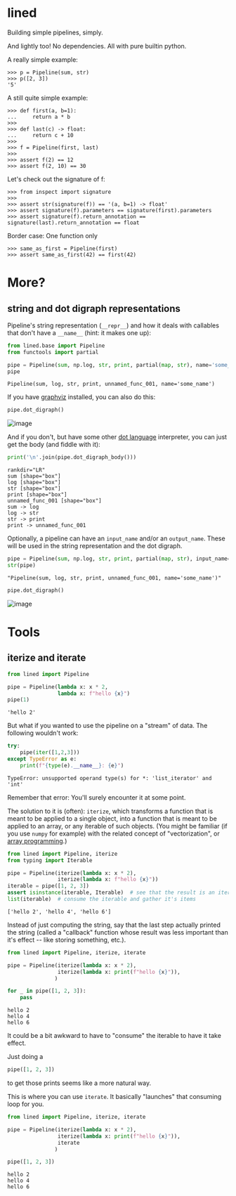 
# lined

Building simple pipelines, simply.

And lightly too! No dependencies. All with pure builtin python.

A really simple example:

```pydocstring
>>> p = Pipeline(sum, str)
>>> p([2, 3])
'5'
```

A still quite simple example:

```pydocstring
>>> def first(a, b=1):
...     return a * b
>>>
>>> def last(c) -> float:
...     return c + 10
>>>
>>> f = Pipeline(first, last)
>>>
>>> assert f(2) == 12
>>> assert f(2, 10) == 30
```

Let's check out the signature of f:

```pydocstring
>>> from inspect import signature
>>>
>>> assert str(signature(f)) == '(a, b=1) -> float'
>>> assert signature(f).parameters == signature(first).parameters
>>> assert signature(f).return_annotation == signature(last).return_annotation == float
```

Border case: One function only

```pydocstring
>>> same_as_first = Pipeline(first)
>>> assert same_as_first(42) == first(42)
```



# More?

## string and dot digraph representations

Pipeline's string representation (`__repr__`) and how it deals with callables that don't have a `__name__` (hint: it makes one up):

```python
from lined.base import Pipeline
from functools import partial

pipe = Pipeline(sum, np.log, str, print, partial(map, str), name='some_name')
pipe
```
```
Pipeline(sum, log, str, print, unnamed_func_001, name='some_name')
```

If you have [graphviz](https://pypi.org/project/graphviz/) installed, you can also do this:
```python
pipe.dot_digraph()
```
![image](https://user-images.githubusercontent.com/1906276/96199560-ce0b8480-0f25-11eb-8b0a-5f0e537e48d6.png)

And if you don't, but have some other [dot language](https://www.graphviz.org/doc/info/lang.html) interpreter, you can just get the body (and fiddle with it):

```python
print('\n'.join(pipe.dot_digraph_body()))
```
```
rankdir="LR"
sum [shape="box"]
log [shape="box"]
str [shape="box"]
print [shape="box"]
unnamed_func_001 [shape="box"]
sum -> log
log -> str
str -> print
print -> unnamed_func_001
```

Optionally, a pipeline can have an `input_name` and/or an `output_name`. 
These will be used in the string representation and the dot digraph.

```python
pipe = Pipeline(sum, np.log, str, print, partial(map, str), input_name='x', output_name='y')
str(pipe)
```
```
"Pipeline(sum, log, str, print, unnamed_func_001, name='some_name')"
```

```python
pipe.dot_digraph()
```
![image](https://user-images.githubusercontent.com/1906276/96199887-86d1c380-0f26-11eb-9df6-642a3762787b.png)




# Tools


## iterize and iterate


```python
from lined import Pipeline

pipe = Pipeline(lambda x: x * 2, 
                lambda x: f"hello {x}")
pipe(1)
```




    'hello 2'



But what if you wanted to use the pipeline on a "stream" of data. The following wouldn't work:


```python
try:
    pipe(iter([1,2,3]))
except TypeError as e:
    print(f"{type(e).__name__}: {e}")
```

    TypeError: unsupported operand type(s) for *: 'list_iterator' and 'int'


Remember that error: You'll surely encounter it at some point. 

The solution to it is (often): `iterize`, which transforms a function that is meant to be applied to a single object, into a function that is meant to be applied to an array, or any iterable of such objects. 
(You might be familiar (if you use `numpy` for example) with the related concept of "vectorization", or [array programming](https://en.wikipedia.org/wiki/Array_programming).)



```python
from lined import Pipeline, iterize
from typing import Iterable

pipe = Pipeline(iterize(lambda x: x * 2), 
                iterize(lambda x: f"hello {x}"))
iterable = pipe([1, 2, 3])
assert isinstance(iterable, Iterable)  # see that the result is an iterable
list(iterable)  # consume the iterable and gather it's items
```




    ['hello 2', 'hello 4', 'hello 6']



Instead of just computing the string, say that the last step actually printed the string (called a "callback" function whose result was less important than it's effect -- like storing something, etc.).


```python
from lined import Pipeline, iterize, iterate

pipe = Pipeline(iterize(lambda x: x * 2), 
                iterize(lambda x: print(f"hello {x}")),
               )

for _ in pipe([1, 2, 3]):
    pass
```

    hello 2
    hello 4
    hello 6


It could be a bit awkward to have to "consume" the iterable to have it take effect. 

Just doing a 
```python
pipe([1, 2, 3])
```
to get those prints seems like a more natural way. 

This is where you can use `iterate`. It basically "launches" that consuming loop for you.


```python
from lined import Pipeline, iterize, iterate

pipe = Pipeline(iterize(lambda x: x * 2), 
                iterize(lambda x: print(f"hello {x}")),
                iterate
               )

pipe([1, 2, 3])
```

    hello 2
    hello 4
    hello 6

